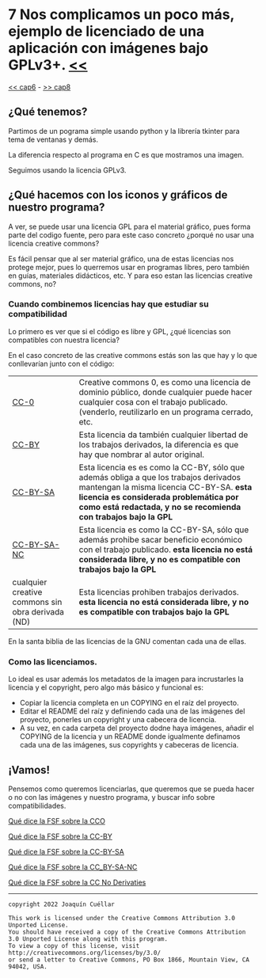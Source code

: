# 7 Nos complicamos un poco más, ejemplo de licenciado de una aplicación con imágenes bajo GPLv3+. [<<](../README.md)
[<< cap6](./capitulo6.md) - [>> cap8](./capitulo8.md)

## ¿Qué tenemos?

Partimos de un pograma simple usando python y la librería tkinter para tema de ventanas y demás.

La diferencia respecto al programa en C es que mostramos una imagen.

Seguimos usando la licencia GPLv3.

## ¿Qué hacemos con los iconos y gráficos de nuestro programa?

A ver, se puede usar una licencia GPL para el material gráfico, pues forma parte del codigo fuente, pero para este caso concreto ¿porqué no usar una licencia creative commons?

Es fácil pensar que al ser material gráfico, una de estas licencias nos protege mejor, pues lo querremos usar en programas libres, pero también en guías, materiales didácticos, etc. Y para eso estan las licencias creative commons, no?

### Cuando combinemos licencias hay que estudiar su compatibilidad

Lo primero es ver que si el código es libre y GPL, ¿qué licencias son compatibles con nuestra licencia?

En el caso concreto de las creative commons estás son las que hay y lo que conllevarían junto con el código:

| | |
|---|---|
| [CC-0](https://creativecommons.org/share-your-work/public-domain/cc0/)	| Creative commons 0, es como una licencia de dominio público, donde cualquier puede hacer cualquier cosa con el trabajo publicado. (venderlo, reutilizarlo en un programa cerrado, etc. |
| [CC-BY](https://creativecommons.org/licenses/by/4.0/)	| Esta licencia da también cualquier libertad de los trabajos derivados, la diferencia es que hay que nombrar al autor original. |
| [CC-BY-SA](https://creativecommons.org/licenses/by-sa/2.0/) | Esta licencia es es como la CC-BY, sólo que además obliga a que los trabajos derivados mantengan la misma licencia CC-BY-SA. **esta licencia es considerada problemática por como está redactada, y no se recomienda con trabajos bajo la GPL** |
| [CC-BY-SA-NC](https://creativecommons.org/licenses/by-nc-sa/2.0/) | Esta licencia es como la CC-BY-SA, sólo que además prohibe sacar beneficio económico con el trabajo publicado. **esta licencia no está considerada libre, y no es compatible con trabajos bajo la GPL**|
| cualquier creative commons sin obra derivada (ND) | Esta licencias prohiben trabajos derivados. **esta licencia no está considerada libre, y no es compatible con trabajos bajo la GPL**|

En la santa biblia de las licencias de la GNU comentan cada una de ellas.

### Como las licenciamos.

Lo ideal es usar además los metadatos de la imagen para incrustarles la licencia y el copyright, pero algo más básico y funcional es:

* Copiar la licencia completa en un COPYING en el raíz del proyecto.
* Editar el README del raíz y definiendo cada una de las imágenes del proyecto, ponerles un copyright y una cabecera de licencia.
* A su vez, en cada carpeta del proyecto dodne haya imágenes, añadir el COPYING de la licencia y un README donde igualmente definamos cada una de las imágenes, sus copyrights y cabeceras de licencia.

## ¡Vamos!

Pensemos como queremos licenciarlas, que queremos que se pueda hacer o no con las imágenes y nuestro programa, y buscar info sobre compatibilidades.

[Qué dice la FSF sobre la CCO](https://www.gnu.org/licenses/license-list.html#CC0)

[Qué dice la FSF sobre la CC-BY](https://www.gnu.org/licenses/license-list.html#ccby)

[Qué dice la FSF sobre la CC-BY-SA](https://www.gnu.org/licenses/license-list.html#ccbysa)

[Qué dice la FSF sobre la CC_BY-SA-NC](https://www.gnu.org/licenses/license-list.html#CC-BY-NC)

[Qué dice la FSF sobre la CC No Derivaties](https://www.gnu.org/licenses/license-list.html#CC-BY-ND)

***

```
copyright 2022 Joaquín Cuéllar

This work is licensed under the Creative Commons Attribution 3.0 Unported License. 
You should have received a copy of the Creative Commons Attribution 3.0 Unported License along with this program.
To view a copy of this license, visit http://creativecommons.org/licenses/by/3.0/
or send a letter to Creative Commons, PO Box 1866, Mountain View, CA 94042, USA.
```




